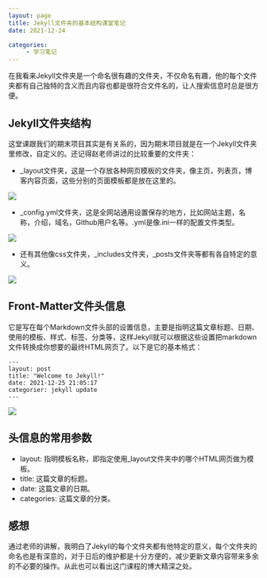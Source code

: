 ```yaml
---
layout: page
title: Jekyll文件夹的基本结构课堂笔记
date: 2021-12-24

categories:
     - 学习笔记
---
```


在我看来Jekyll文件夹是一个命名很有趣的文件夹，不仅命名有趣，他的每个文件夹都有自己独特的含义而且内容也都是很符合文件名的，让人搜索信息时总是很方便。

<!--more-->

## Jekyll文件夹结构

这堂课跟我们的期末项目其实是有关系的，因为期末项目就是在一个Jekyll文件夹里修改，自定义的。还记得赵老师讲过的比较重要的文件夹：

* _layout文件夹，这是一个存放各种网页模板的文件夹，像主页，列表页，博客内容页面，这些分别的页面模板都是放在这里的。

![](E:\网络与新媒体\github\lovel0ri.github.io\images\xuexibiji\xuexibiji-layouts.jpg)

* _config.yml文件夹，这是全网站通用设置保存的地方，比如网站主题，名称，介绍，域名，Github用户名等。.yml是像.ini一样的配置文件类型。

![](E:\网络与新媒体\github\lovel0ri.github.io\images\xuexibiji\xuexibiji-config.jpg)

* 还有其他像css文件夹，_includes文件夹，_posts文件夹等都有各自特定的意义。

![](E:\网络与新媒体\github\lovel0ri.github.io\images\xuexibiji\xuexibiji-css.jpg)



## Front-Matter文件头信息

它是写在每个Markdown文件头部的设置信息，主要是指明这篇文章标题、日期、使用的模板、样式、标签、分类等，这样Jekyll就可以根据这些设置把markdown文件转换成你想要的最终HTML网页了。以下是它的基本格式：

```
---
layout: post
title: "Welcome to Jekyll!"
date: 2021-12-25 21:05:17
categorier: jekyll update
---
```

![](E:\网络与新媒体\github\lovel0ri.github.io\images\xuexibiji\xuexibiji-文件头信息.jpg)

## 头信息的常用参数

- layout: 指明模板名称，即指定使用_layout文件夹中的哪个HTML网页做为模板。
- title: 这篇文章的标题。
- date: 这篇文章的日期。
- categories: 这篇文章的分类。

## 感想

通过老师的讲解，我明白了Jekyll的每个文件夹都有他特定的意义，每个文件夹的命名也是有深意的，对于日后的维护都是十分方便的，减少更新文章内容带来多余的不必要的操作。从此也可以看出这门课程的博大精深之处。